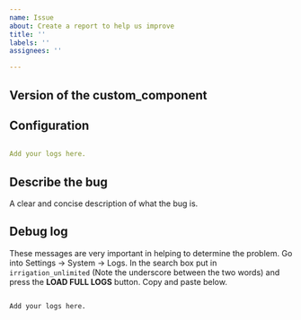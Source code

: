 ```yaml
---
name: Issue
about: Create a report to help us improve
title: ''
labels: ''
assignees: ''

---
```


<!-- Before you open a new issue, search through the existing issues to see if others have had the same problem.

Issues not containing the minimum requirements will be closed:

- Issues without a description (using the header is not good enough) will be closed.
- Issues without debug logging will be closed.
- Issues without configuration will be closed

-->

## Version of the custom_component
<!-- If you are not using the newest version, download and try that before opening an issue
If you are unsure about the version check the const.py file.
-->

## Configuration

```yaml

Add your logs here.

```

## Describe the bug
A clear and concise description of what the bug is.


## Debug log

These messages are very important in helping to determine the problem. Go into Settings -> System -> Logs. In the search box put in `irrigation_unlimited` (Note the underscore between the two words) and press the **LOAD FULL LOGS** button. Copy and paste below.

<!-- To enable debug logs check this https://www.home-assistant.io/components/logger/ -->

```text

Add your logs here.

```
